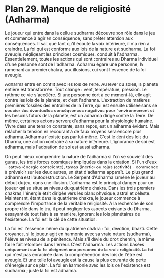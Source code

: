 # Plan 29. Manque de religiosité (Adharma)

Le joueur qui entre dans la cellule sudharma découvre son rôle dans le jeu et commence à agir en conséquence, sans prêter attention aux conséquences. Il sait que tant qu'il écoute la voix intérieure, il n'a rien à craindre. La foi qui est conforme aux lois de la nature est sudharma. La foi aveugle, négligeant les principes cosmiques, conduit à l'adharma. Essentiellement, toutes les actions qui sont contraires au Dharma individuel d'une personne sont de l'adharma. Adharma égare une personne, la ramenant au premier chakra, aux illusions, qui sont l'essence de la foi aveugle.

Adharma entre en conflit avec les lois de l'être. Au lever du soleil, la planète entière est transformée. Tout change : vent, température, pression. Le rythme de vie s'accélère. Si une personne dort à ce moment-là, elle agit contre les lois de la planète, et c'est l'adharma. L'extraction de matières premières fossiles des entrailles de la Terre, qui est ensuite utilisée sans se soucier des éventuelles conséquences négatives pour l'environnement et les besoins futurs de la planète, est un adharma dirigé contre la Terre. De même, certaines actions servent d'adharma pour la physiologie humaine. Vivre dans une tension constante, sans repos, est un adharma évident. Mais relâcher la tension en recourant à de faux moyens sera encore plus adharma. Adharma n'existe pas par lui-même. C'est le déni des lois du Dharma, une action contraire à sa nature intérieure. L'ignorance de soi est adharma, mais l'adoration de soi est aussi adharma.

On peut mieux comprendre la nature de l'adharma si l'on se souvient des gunas, les trois forces cosmiques impliquées dans la création. Si l'un d'eux - sattva (énergie consciente), tamas (inertie) ou rajas (activité) - commence à prévaloir sur les deux autres, un état d'adharma apparaît. Le plus grand adharma est l'autodestruction. Le Serpent d'Adharma ramène le joueur au début du jeu, dans une illusion. L'adharma est le principal danger pour un joueur qui se situe au niveau du quatrième chakra. Dans les trois premiers chakras, l'énergie était dirigée vers les plans physique, astral et céleste. Maintenant, étant dans le quatrième chakra, le joueur commence à comprendre l'importance de la véritable religiosité. A la recherche de son propre rôle dans le jeu, il peut négliger les aspects existants du Dharma, essayant de tout faire à sa manière, ignorant les lois planétaires de l'existence. La foi est la clé de cette situation.

La foi est l'essence même du quatrième chakra : foi, dévotion, bhakti. Cette croyance, si le joueur agit en harmonie avec sa vraie nature (sudharma), l'élève au niveau de la pénitence. Mais s'il dévie du droit chemin, la même foi le fait retomber dans l'erreur. C'est l'adharma. Les actions basées uniquement sur la foi éloignent une personne de la vraie religiosité. La foi qui n'est pas enracinée dans la compréhension des lois de l'être est aveugle. Et une telle foi aveugle est la cause la plus courante de perte d'énergie sur ce plan. La foi en harmonie avec les lois de l'existence est sudharma ; juste la foi est adharma.
